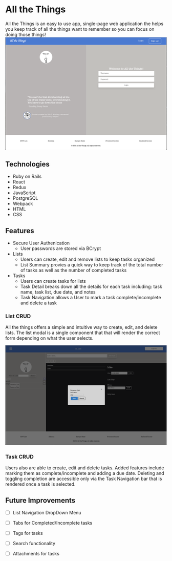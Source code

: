 # All the Things

All the Things is an easy to use app, single-page web application the helps you keep track of all the things want to remember so you can focus on doing those things!
![alt text](app/assets/images/readme-login.png?raw=true 'login-page')


## Technologies
* Ruby on Rails
* React
* Redux
* JavaScript
* PostgreSQL
* Webpack
* HTML
* CSS

## Features
 * Secure User Authenication
     * User passwords are stored via BCrypt
 * Lists
     * Users can create, edit and remove lists to keep tasks organized
     * List Summary provies a quick way to keep track of the total number of tasks as well as the number of completed tasks
 * Tasks
     * Users can create tasks for lists 
     * Task Detail breaks down all the details for each task including: task name, task list, due date, and notes
     * Task Navigation allows a User to mark a task complete/incomplete and delete a task
 
### List CRUD
All the things offers a simple and intuitive way to create, edit, and delete lists. 
The list modal is a single component that that will render the correct form depending on what the user selects.

![alt text](app/assets/images/readme-modal.png?raw=true 'list-modal')

### Task CRUD
Users also are able to create, edit and delete tasks. Added features include marking them as complete/incomplete and adding a due date. Deleting and toggling completion are accessible only via the Task Navigation bar that is rendered once a task is selected. 

## Future Improvements
- [ ] List Navigation DropDown Menu
- [ ] Tabs for Completed/Incomplete tasks
- [ ] Tags for tasks
- [ ] Search functionality
- [ ] Attachments for tasks

